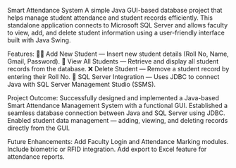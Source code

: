 Smart Attendance System
A simple Java GUI-based database project that helps manage student attendance and student records efficiently.
This standalone application connects to Microsoft SQL Server and allows faculty to view, add, and delete student information using a user-friendly interface built with Java Swing.

Features:
🧑‍🎓 Add New Student — Insert new student details (Roll No, Name, Gmail, Password).
📜 View All Students — Retrieve and display all student records from the database.
❌ Delete Student — Remove a student record by entering their Roll No.
💾 SQL Server Integration — Uses JDBC to connect Java with SQL Server Management Studio (SSMS).

Project Outcome:
Successfully designed and implemented a Java-based Smart Attendance Management System with a functional GUI.
Established a seamless database connection between Java and SQL Server using JDBC.
Enabled student data management — adding, viewing, and deleting records directly from the GUI.

Future Enhancements:
Add Faculty Login and Attendance Marking modules.
Include biometric or RFID integration.
Add export to Excel feature for attendance reports.
